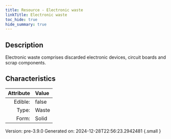 ```yaml
---
title: Resource - Electronic waste
linkTitle: Electronic waste
toc_hide: true
hide_summary: true
---
```


## Description
Electronic waste comprises discarded electronic devices, circuit boards and scrap components.

## Characteristics

| Attribute      | Value |
|--------:|:------|
|Edible:|false|
|Type:|Waste|
|Form:|Solid|
 



    

Version: pre-3.9.0 Generated on: 2024-12-28T22:56:23.2942481
{.small }
